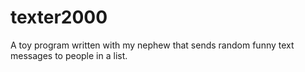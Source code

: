 texter2000
==========

A toy program written with my nephew that sends random funny text messages to people in a list.